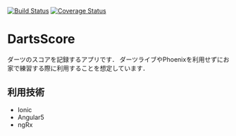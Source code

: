 [![Build Status](https://travis-ci.org/ferretdayo/DartsScore.svg?branch=master)](https://travis-ci.org/ferretdayo/DartsScore)
[![Coverage Status](https://coveralls.io/repos/github/ferretdayo/DartsScore/badge.svg?branch=master)](https://coveralls.io/github/ferretdayo/DartsScore?branch=master)
# DartsScore
ダーツのスコアを記録するアプリです．
ダーツライブやPhoenixを利用せずにお家で練習する際に利用することを想定しています．

## 利用技術
- Ionic
- Angular5
- ngRx